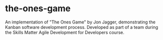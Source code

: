 the-ones-game
=============

An implementation of "The Ones Game" by Jon Jagger, demonstrating the Kanban software development process. Developed as part of a team during the Skills Matter Agile Development for Developers course.
